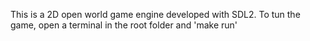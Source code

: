 This is a 2D open world game engine developed with SDL2. 
To tun the game, open a terminal in the root folder and 'make run'